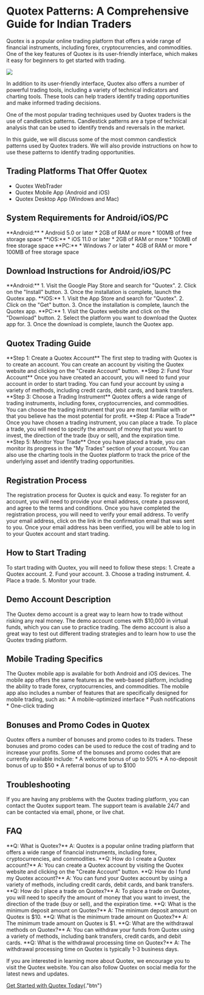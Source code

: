 # Quotex Patterns: A Comprehensive Guide for Indian Traders

Quotex is a popular online trading platform that offers a wide range of
financial instruments, including forex, cryptocurrencies, and
commodities. One of the key features of Quotex is its user-friendly
interface, which makes it easy for beginners to get started with
trading.

[![](https://static.quotex.io/files/4_en/300_250.jpg)](https://traff.sbs/brokerqxlid)

In addition to its user-friendly interface, Quotex also offers a number
of powerful trading tools, including a variety of technical indicators
and charting tools. These tools can help traders identify trading
opportunities and make informed trading decisions.

One of the most popular trading techniques used by Quotex traders is the
use of candlestick patterns. Candlestick patterns are a type of
technical analysis that can be used to identify trends and reversals in
the market.

In this guide, we will discuss some of the most common candlestick
patterns used by Quotex traders. We will also provide instructions on
how to use these patterns to identify trading opportunities.

## Trading Platforms That Offer Quotex

-   Quotex WebTrader
-   Quotex Mobile App (Android and iOS)
-   Quotex Desktop App (Windows and Mac)

## System Requirements for Android/iOS/PC

\*\*Android:\*\* \* Android 5.0 or later \* 2GB of RAM or more \* 100MB
of free storage space \*\*iOS:\*\* \* iOS 11.0 or later \* 2GB of RAM or
more \* 100MB of free storage space \*\*PC:\*\* \* Windows 7 or later \*
4GB of RAM or more \* 100MB of free storage space

## Download Instructions for Android/iOS/PC

\*\*Android:\*\* 1. Visit the Google Play Store and search for
"Quotex". 2. Click on the "Install" button. 3. Once the
installation is complete, launch the Quotex app. \*\*iOS:\*\* 1. Visit
the App Store and search for "Quotex". 2. Click on the "Get"
button. 3. Once the installation is complete, launch the Quotex app.
\*\*PC:\*\* 1. Visit the Quotex website and click on the
"Download" button. 2. Select the platform you want to download the
Quotex app for. 3. Once the download is complete, launch the Quotex app.

## Quotex Trading Guide

\*\*Step 1: Create a Quotex Account\*\* The first step to trading with
Quotex is to create an account. You can create an account by visiting
the Quotex website and clicking on the "Create Account" button.
\*\*Step 2: Fund Your Account\*\* Once you have created an account, you
will need to fund your account in order to start trading. You can fund
your account by using a variety of methods, including credit cards,
debit cards, and bank transfers. \*\*Step 3: Choose a Trading
Instrument\*\* Quotex offers a wide range of trading instruments,
including forex, cryptocurrencies, and commodities. You can choose the
trading instrument that you are most familiar with or that you believe
has the most potential for profit. \*\*Step 4: Place a Trade\*\* Once
you have chosen a trading instrument, you can place a trade. To place a
trade, you will need to specify the amount of money that you want to
invest, the direction of the trade (buy or sell), and the expiration
time. \*\*Step 5: Monitor Your Trade\*\* Once you have placed a trade,
you can monitor its progress in the "My Trades" section of your
account. You can also use the charting tools in the Quotex platform to
track the price of the underlying asset and identify trading
opportunities.

## Registration Process

The registration process for Quotex is quick and easy. To register for
an account, you will need to provide your email address, create a
password, and agree to the terms and conditions. Once you have completed
the registration process, you will need to verify your email address. To
verify your email address, click on the link in the confirmation email
that was sent to you. Once your email address has been verified, you
will be able to log in to your Quotex account and start trading.

## How to Start Trading

To start trading with Quotex, you will need to follow these steps: 1.
Create a Quotex account. 2. Fund your account. 3. Choose a trading
instrument. 4. Place a trade. 5. Monitor your trade.

## Demo Account Description

The Quotex demo account is a great way to learn how to trade without
risking any real money. The demo account comes with \$10,000 in virtual
funds, which you can use to practice trading. The demo account is also a
great way to test out different trading strategies and to learn how to
use the Quotex trading platform.

## Mobile Trading Specifics

The Quotex mobile app is available for both Android and iOS devices. The
mobile app offers the same features as the web-based platform, including
the ability to trade forex, cryptocurrencies, and commodities. The
mobile app also includes a number of features that are specifically
designed for mobile trading, such as: \* A mobile-optimized interface \*
Push notifications \* One-click trading

## Bonuses and Promo Codes in Quotex

Quotex offers a number of bonuses and promo codes to its traders. These
bonuses and promo codes can be used to reduce the cost of trading and to
increase your profits. Some of the bonuses and promo codes that are
currently available include: \* A welcome bonus of up to 50% \* A
no-deposit bonus of up to \$50 \* A referral bonus of up to \$100

## Troubleshooting

If you are having any problems with the Quotex trading platform, you can
contact the Quotex support team. The support team is available 24/7 and
can be contacted via email, phone, or live chat.

## FAQ

\*\*Q: What is Quotex?\*\* A: Quotex is a popular online trading
platform that offers a wide range of financial instruments, including
forex, cryptocurrencies, and commodities. \*\*Q: How do I create a
Quotex account?\*\* A: You can create a Quotex account by visiting the
Quotex website and clicking on the "Create Account" button. \*\*Q:
How do I fund my Quotex account?\*\* A: You can fund your Quotex account
by using a variety of methods, including credit cards, debit cards, and
bank transfers. \*\*Q: How do I place a trade on Quotex?\*\* A: To place
a trade on Quotex, you will need to specify the amount of money that you
want to invest, the direction of the trade (buy or sell), and the
expiration time. \*\*Q: What is the minimum deposit amount on
Quotex?\*\* A: The minimum deposit amount on Quotex is \$10. \*\*Q: What
is the minimum trade amount on Quotex?\*\* A: The minimum trade amount
on Quotex is \$1. \*\*Q: What are the withdrawal methods on Quotex?\*\*
A: You can withdraw your funds from Quotex using a variety of methods,
including bank transfers, credit cards, and debit cards. \*\*Q: What is
the withdrawal processing time on Quotex?\*\* A: The withdrawal
processing time on Quotex is typically 1-3 business days.

If you are interested in learning more about Quotex, we encourage you to
visit the Quotex website. You can also follow Quotex on social media for
the latest news and updates.

[Get Started with Quotex
Today](\%22https://traff.sbs/brokerqxsignup\%22){."btn"}

